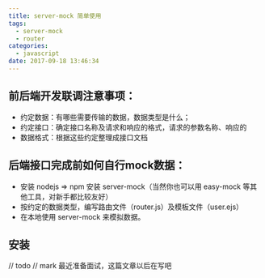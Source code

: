```yaml
---
title: server-mock 简单使用
tags:
  - server-mock
  - router
categories:
  - javascript
date: 2017-09-18 13:46:34
---
```


## 前后端开发联调注意事项：

- 约定数据：有哪些需要传输的数据，数据类型是什么；
- 约定接口：确定接口名称及请求和响应的格式，请求的参数名称、响应的
- 数据格式：根据这些约定整理成接口文档

## 后端接口完成前如何自行mock数据：

- 安装 nodejs => npm 安装 server-mock（当然你也可以用 easy-mock 等其他工具，对新手都比较友好）
- 按约定的数据类型，编写路由文件（router.js）及模板文件（user.ejs）
- 在本地使用 server-mock 来模拟数据。

## 安装

// todo
// mark 最近准备面试，这篇文章以后在写吧




















